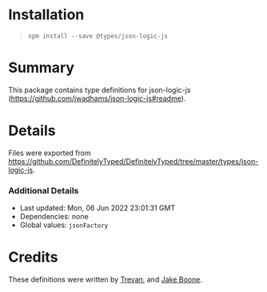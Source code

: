 # Installation
> `npm install --save @types/json-logic-js`

# Summary
This package contains type definitions for json-logic-js (https://github.com/jwadhams/json-logic-js#readme).

# Details
Files were exported from https://github.com/DefinitelyTyped/DefinitelyTyped/tree/master/types/json-logic-js.

### Additional Details
 * Last updated: Mon, 06 Jun 2022 23:01:31 GMT
 * Dependencies: none
 * Global values: `jsonFactory`

# Credits
These definitions were written by [Trevan](https://github.com/Trevan), and [Jake Boone](https://github.com/jakeboone02).
